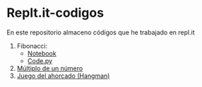 # Replt.it-codigos

En este repositorio almaceno códigos que he trabajado en repl.it <br>
<ol>
<li>Fibonacci:
  <ul type="circle">
    <li>
      <a href="https://github.com/amir1226/Replt.it-codigos/blob/master/fibonacci.ipynb" target="_blank"> Notebook  </a>
    </li>
    <li>
      <a href="https://github.com/amir1226/Replt.it-codigos/blob/master/fibonacci_code.py" target="_blank"> Code.py </a>
    </li>
  </ul>
 </li>
 <li>
   <a href="https://github.com/amir1226/Replt.it-codigos/blob/master/fibonacci.ipynb" target="_blank"> Múltiplo de un número  </a>
 </li>
  <li>
   <a href="https://github.com/amir1226/Replt.it-codigos/blob/master/Ahorcado(Hangman).py" target="_blank"> Juego del ahorcado (Hangman) </a>
 </li>

</ol>

